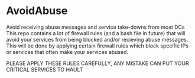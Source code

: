 # AvoidAbuse
Avoid receiving abuse messages and service take-downs from most DCs
This repo contains a lot of firewall rules (and a bash file in future) that will avoid your services from being blocked and/or recieving abuse messages.
This will be done by applying certain firewall rules which block specific IPs or services that often make your services abused.

PLEASE APPLY THESE RULES CAREFULLY, ANY MISTAKE CAN PUT YOUR CRITICAL SERVICES TO HAULT
